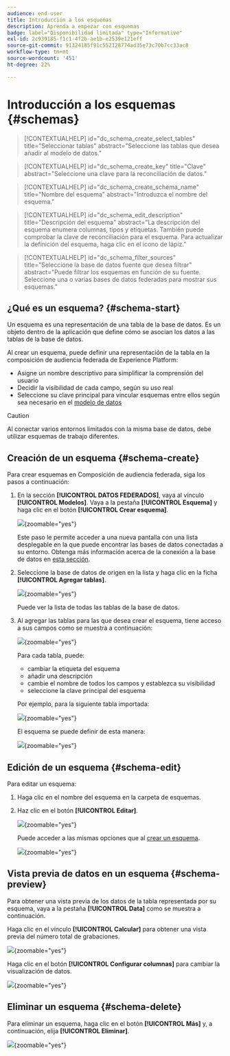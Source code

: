 ```yaml
---
audience: end-user
title: Introducción a los esquemas
description: Aprenda a empezar con esquemas
badge: label="Disponibilidad limitada" type="Informative"
exl-id: 2c939185-f1c1-4f2b-ae1b-e2539e121eff
source-git-commit: 91324185f91c552128774ad35e73c70b7cc33ac8
workflow-type: tm+mt
source-wordcount: '451'
ht-degree: 22%

---
```


# Introducción a los esquemas {#schemas}

>[!CONTEXTUALHELP]
>id="dc_schema_create_select_tables"
>title="Seleccionar tablas"
>abstract="Seleccione las tablas que desea añadir al modelo de datos."

>[!CONTEXTUALHELP]
>id="dc_schema_create_key"
>title="Clave"
>abstract="Seleccione una clave para la reconciliación de datos."

>[!CONTEXTUALHELP]
>id="dc_schema_create_schema_name"
>title="Nombre del esquema"
>abstract="Introduzca el nombre del esquema."


>[!CONTEXTUALHELP]
>id="dc_schema_edit_description"
>title="Descripción del esquema"
>abstract="La descripción del esquema enumera columnas, tipos y etiquetas. También puede comprobar la clave de reconciliación para el esquema. Para actualizar la definición del esquema, haga clic en el icono de lápiz."

>[!CONTEXTUALHELP]
>id="dc_schema_filter_sources"
>title="Seleccione la base de datos fuente que desea filtrar"
>abstract="Puede filtrar los esquemas en función de su fuente. Seleccione una o varias bases de datos federadas para mostrar sus esquemas."

## ¿Qué es un esquema? {#schema-start}

Un esquema es una representación de una tabla de la base de datos. Es un objeto dentro de la aplicación que define cómo se asocian los datos a las tablas de la base de datos.

Al crear un esquema, puede definir una representación de la tabla en la composición de audiencia federada de Experience Platform:

* Asigne un nombre descriptivo para simplificar la comprensión del usuario
* Decidir la visibilidad de cada campo, según su uso real
* Seleccione su clave principal para vincular esquemas entre ellos según sea necesario en el [modelo de datos](../data-management/gs-models.md#data-model-start)

>[!CAUTION]
>
>Al conectar varios entornos limitados con la misma base de datos, debe utilizar esquemas de trabajo diferentes.
>

## Creación de un esquema {#schema-create}

Para crear esquemas en Composición de audiencia federada, siga los pasos a continuación:

1. En la sección **[!UICONTROL DATOS FEDERADOS]**, vaya al vínculo **[!UICONTROL Modelos]**. Vaya a la pestaña **[!UICONTROL Esquema]** y haga clic en el botón **[!UICONTROL Crear esquema]**.

   ![](assets/schema_create.png){zoomable="yes"}

   Este paso le permite acceder a una nueva pantalla con una lista desplegable en la que puede encontrar las bases de datos conectadas a su entorno. Obtenga más información acerca de la conexión a la base de datos en [esta sección](../connections/connections.md#connections-fdb).

1. Seleccione la base de datos de origen en la lista y haga clic en la ficha **[!UICONTROL Agregar tablas]**.

   ![](assets/schema_tables.png){zoomable="yes"}

   Puede ver la lista de todas las tablas de la base de datos.

1. Al agregar las tablas para las que desea crear el esquema, tiene acceso a sus campos como se muestra a continuación:

   ![](assets/schema_fields.png){zoomable="yes"}

   Para cada tabla, puede:

   * cambiar la etiqueta del esquema
   * añadir una descripción
   * cambie el nombre de todos los campos y establezca su visibilidad
   * seleccione la clave principal del esquema

   Por ejemplo, para la siguiente tabla importada:

   ![](assets/schema_lumaorder.png){zoomable="yes"}

   El esquema se puede definir de esta manera:

   ![](assets/schema_lumaorders.png){zoomable="yes"}

## Edición de un esquema {#schema-edit}

Para editar un esquema:

1. Haga clic en el nombre del esquema en la carpeta de esquemas.

1. Haz clic en el botón **[!UICONTROL Editar]**.

   ![](assets/schema_edit.png){zoomable="yes"}

   Puede acceder a las mismas opciones que al [crear un esquema](#schema-create).

   ![](assets/schema_edit_orders.png){zoomable="yes"}

## Vista previa de datos en un esquema {#schema-preview}

Para obtener una vista previa de los datos de la tabla representada por su esquema, vaya a la pestaña **[!UICONTROL Data]** como se muestra a continuación.

Haga clic en el vínculo **[!UICONTROL Calcular]** para obtener una vista previa del número total de grabaciones.

![](assets/schema_data.png){zoomable="yes"}

Haga clic en el botón **[!UICONTROL Configurar columnas]** para cambiar la visualización de datos.

![](assets/schema_columns.png){zoomable="yes"}

## Eliminar un esquema {#schema-delete}

Para eliminar un esquema, haga clic en el botón **[!UICONTROL Más]** y, a continuación, elija **[!UICONTROL Eliminar]**.

![](assets/schema_delete.png){zoomable="yes"}
